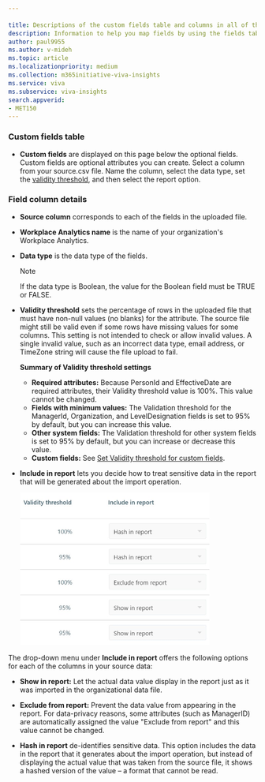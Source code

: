 ```yaml
---

title: Descriptions of the custom fields table and columns in all of the fields tables
description: Information to help you map fields by using the fields tables.   
author: paul9955
ms.author: v-mideh
ms.topic: article
ms.localizationpriority: medium 
ms.collection: m365initiative-viva-insights 
ms.service: viva 
ms.subservice: viva-insights 
search.appverid: 
- MET150 
---
```


### Custom fields table

* **Custom fields** are displayed on this page below the optional fields. Custom fields are optional attributes you can create. Select a column from your source.csv file. Name the column, select the data type, set the [validity threshold](#set-validity-threshold-for-custom-fields), and then select the report option.

### Field column details

* **Source column** corresponds to each of the fields in the uploaded file.
* **Workplace Analytics name** is the name of your organization's Workplace Analytics.

* **Data type** is the data type of the fields.

   >[!Note]
   >If the data type is Boolean, the value for the Boolean field must be TRUE or FALSE.

* **Validity threshold** sets the percentage of rows in the uploaded file that must have non-null values (no blanks) for the attribute. The source file might still be valid even if some rows have missing values for some columns. This setting is not intended to check or allow invalid values. A single invalid value, such as an incorrect data type, email address, or TimeZone string will cause the file upload to fail.

   <b>Summary of Validity threshold settings</b>

   * **Required attributes:** Because PersonId and EffectiveDate are required attributes, their Validity threshold value is 100%. This value cannot be changed.
   * **Fields with minimum values:** The Validation threshold for the ManagerId, Organization, and LevelDesignation fields is set to 95% by default, but you can increase this value.
   * **Other system fields:** The Validation threshold for other system fields is set to 95% by default, but you can increase or decrease this value.
   * **Custom fields:** See [Set Validity threshold for custom fields](#set-validity-threshold-for-custom-fields).

* **Include in report** lets you decide how to treat sensitive data in the report that will be generated about the import operation.

    ![Map data fields.](../images/wpa/setup/map-fields-include-column-65.png) 

The drop-down menu under **Include in report** offers the following options for each of the columns in your source data:

   * **Show in report:** Let the actual data value display in the report just as it was imported in the organizational data file.

   * **Exclude from report:** Prevent the data value from appearing in the report. For data-privacy reasons, some attributes (such as ManagerID) are automatically assigned the value "Exclude from report" and this value cannot be changed. 

   * **Hash in report** de-identifies sensitive data. This option includes the data in the report that it generates about the import operation, but instead of displaying the actual value that was taken from the source file, it shows a hashed version of the value – a format that cannot be read.

